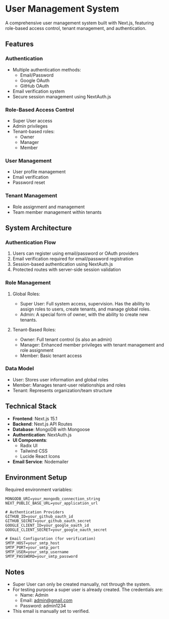 # User Management System

A comprehensive user management system built with Next.js, featuring role-based access control, tenant management, and authentication.

## Features

### Authentication
- Multiple authentication methods:
  - Email/Password
  - Google OAuth
  - GitHub OAuth
- Email verification system
- Secure session management using NextAuth.js

### Role-Based Access Control
- Super User access
- Admin privileges
- Tenant-based roles:
  - Owner
  - Manager
  - Member

### User Management
- User profile management
- Email verification
- Password reset

### Tenant Management
- Role assignment and management
- Team member management within tenants

## System Architecture

### Authentication Flow
1. Users can register using email/password or OAuth providers
2. Email verification required for email/password registration
3. Session-based authentication using NextAuth.js
4. Protected routes with server-side session validation

### Role Management
1. Global Roles:
   - Super User: Full system access, supervision. Has the ability to assign roles to users, create tenants, and manage global roles.
   - Admin: A special form of owner, with the ability to create new tenants.

2. Tenant-Based Roles:
   - Owner: Full tenant control (is also an admin)
   - Manager: Enhanced member privileges with tenant management and role assignment
   - Member: Basic tenant access

### Data Model
- User: Stores user information and global roles
- Member: Manages tenant-user relationships and roles
- Tenant: Represents organization/team structure

## Technical Stack

- **Frontend**: Next.js 15.1
- **Backend**: Next.js API Routes
- **Database**: MongoDB with Mongoose
- **Authentication**: NextAuth.js
- **UI Components**: 
  - Radix UI
  - Tailwind CSS
  - Lucide React Icons
- **Email Service**: Nodemailer

## Environment Setup

Required environment variables:

```env
MONGODB_URI=your_mongodb_connection_string
NEXT_PUBLIC_BASE_URL=your_application_url

# Authentication Providers
GITHUB_ID=your_github_oauth_id
GITHUB_SECRET=your_github_oauth_secret
GOOGLE_CLIENT_ID=your_google_oauth_id
GOOGLE_CLIENT_SECRET=your_google_oauth_secret

# Email Configuration (for verification)
SMTP_HOST=your_smtp_host
SMTP_PORT=your_smtp_port
SMTP_USER=your_smtp_username
SMTP_PASSWORD=your_smtp_password
```

## Notes
- Super User can only be created manually, not through the system.
- For testing purpose a super user is already created. The credentials are:
  - Name: Admin
  - Email: admin@gmail.com
  - Password: admin1234
- This email is manually set to verified.
